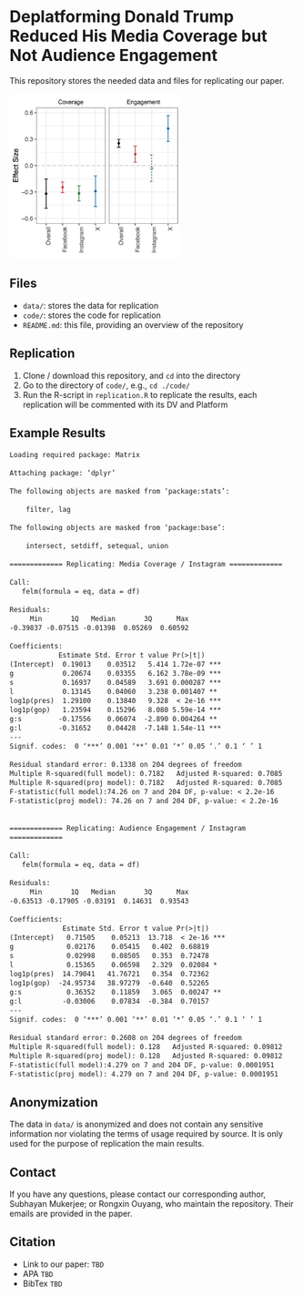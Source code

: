 # Deplatforming Donald Trump Reduced His Media Coverage but Not Audience Engagement

This repository stores the needed data and files for replicating our paper.

<img src="./figure/effect.sizes.png" width="300"/>  

## Files

- `data/`: stores the data for replication
- `code/`: stores the code for replication
- `README.md`: this file, providing an overview of the repository

## Replication

1. Clone / download this repository, and `cd` into the directory
2. Go to the directory of `code/`, e.g., `cd ./code/`
3. Run the R-script in `replication.R` to replicate the results, each replication will be commented with its DV and Platform

## Example Results

```
Loading required package: Matrix

Attaching package: ‘dplyr’

The following objects are masked from ‘package:stats’:

    filter, lag

The following objects are masked from ‘package:base’:

    intersect, setdiff, setequal, union

============= Replicating: Media Coverage / Instagram =============

Call:
   felm(formula = eq, data = df) 

Residuals:
     Min       1Q   Median       3Q      Max 
-0.39837 -0.07515 -0.01398  0.05269  0.60592 

Coefficients:
            Estimate Std. Error t value Pr(>|t|)    
(Intercept)  0.19013    0.03512   5.414 1.72e-07 ***
g            0.20674    0.03355   6.162 3.78e-09 ***
s            0.16937    0.04589   3.691 0.000287 ***
l            0.13145    0.04060   3.238 0.001407 ** 
log1p(pres)  1.29100    0.13840   9.328  < 2e-16 ***
log1p(gop)   1.23594    0.15296   8.080 5.59e-14 ***
g:s         -0.17556    0.06074  -2.890 0.004264 ** 
g:l         -0.31652    0.04428  -7.148 1.54e-11 ***
---
Signif. codes:  0 ‘***’ 0.001 ‘**’ 0.01 ‘*’ 0.05 ‘.’ 0.1 ‘ ’ 1

Residual standard error: 0.1338 on 204 degrees of freedom
Multiple R-squared(full model): 0.7182   Adjusted R-squared: 0.7085 
Multiple R-squared(proj model): 0.7182   Adjusted R-squared: 0.7085 
F-statistic(full model):74.26 on 7 and 204 DF, p-value: < 2.2e-16 
F-statistic(proj model): 74.26 on 7 and 204 DF, p-value: < 2.2e-16 


============= Replicating: Audience Engagement / Instagram =============

Call:
   felm(formula = eq, data = df) 

Residuals:
     Min       1Q   Median       3Q      Max 
-0.63513 -0.17905 -0.03191  0.14631  0.93543 

Coefficients:
             Estimate Std. Error t value Pr(>|t|)    
(Intercept)   0.71505    0.05213  13.718  < 2e-16 ***
g             0.02176    0.05415   0.402  0.68819    
s             0.02998    0.08505   0.353  0.72478    
l             0.15365    0.06598   2.329  0.02084 *  
log1p(pres)  14.79041   41.76721   0.354  0.72362    
log1p(gop)  -24.95734   38.97279  -0.640  0.52265    
g:s           0.36352    0.11859   3.065  0.00247 ** 
g:l          -0.03006    0.07834  -0.384  0.70157    
---
Signif. codes:  0 ‘***’ 0.001 ‘**’ 0.01 ‘*’ 0.05 ‘.’ 0.1 ‘ ’ 1

Residual standard error: 0.2608 on 204 degrees of freedom
Multiple R-squared(full model): 0.128   Adjusted R-squared: 0.09812 
Multiple R-squared(proj model): 0.128   Adjusted R-squared: 0.09812 
F-statistic(full model):4.279 on 7 and 204 DF, p-value: 0.0001951 
F-statistic(proj model): 4.279 on 7 and 204 DF, p-value: 0.0001951 
```

## Anonymization

The data in `data/` is anonymized and does not contain any sensitive information nor violating the terms of usage required by source. It is only used for the purpose of replication the main results.

## Contact

If you have any questions, please contact our corresponding author, Subhayan Mukerjee; or Rongxin Ouyang, who maintain the repository. Their emails are provided in the paper.

## Citation

- Link to our paper:
`TBD`
- APA
`TBD`
- BibTex
`TBD`

